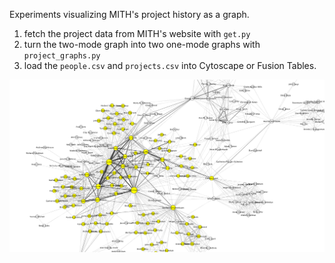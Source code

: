 Experiments visualizing MITH's project history as a graph.

1. fetch the project data from MITH's website with `get.py`
2. turn the two-mode graph into two one-mode graphs with `project_graphs.py`
3. load the `people.csv` and `projects.csv` into Cytoscape or Fusion Tables.

<img src="people.png?raw=true">

